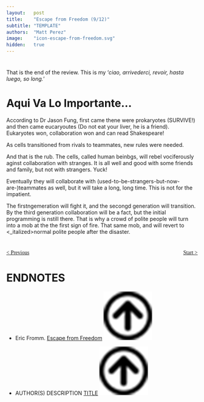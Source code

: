```yaml
---
layout:   post
title:    "Escape from Freedom (9/12)"
subtitle: "TEMPLATE"
authors:  "Matt Perez"
image:    "icon-escape-from-freedom.svg"
hidden:   true
---
```


<div style='display:none; '>
 <p><em>Escape from Freedom</em> was published in 1941. Pim de Morre, co-founder of <em>Corporate Rebels</em>, reminded me of it (he is reading it!). I read it when I was 18-19 years old (I am a mere 73 now).</p>
</div>

<h1></h1>
 <p>That is the end of the review. This is my &lsquo;<em>ciao, arrivederci, revoir, hasta luego, so long.</em>&rsquo;</p>

<h1>Aqui Va Lo Importante…</h1>
 <p>According to Dr Jason Fung, first came thene were prokaryotes (SURVIVE!) and then came eucaryoutes (Do not eat your liver, he is a friend). Eukaryotes won, collaboration won and can read Shakespeare!</p>
  <div class="_citation">
  As cells transitioned  from rivals to teammates, new rules were needed.
  </div>
 <p>And that is the rub. The cells, called human beinbgs, will rebel vociferously aginst collaboration with stranges. It is all well and good with some friends and family, but not with strangers. Yuck!</p>
 <p>Eventually they will collaborate with (used-to-be-strangers-but-now-are-)teammates as well, but it will take a long, long time. This is not for the impatient.</p>
 <p>The firstngemeration will fight it, and the secongd generation will transition. By the third generation collaboration will be a fact, but the initial programming is nstill there. That is why a crowd of polite people will turn into a mob at the the first sign of fire. That same mob, and will revert to <_italized>normal</_italized> polite people after the disaster.</p>
 <p></p>
 <p></p>
 <p></p>
 <p></p>

<h1></h1>
 <p></p>
 <p></p>
 <p></p>
 <p></p>
 <p></p>
 <p></p>
 <p></p>

<div style="margin-bottom:1in; font-family: American Typewriter, serif; ">
 <span style="float:left; ">
  <a href="https://radicalcompanies.com/2024/01/04/escape-from-freedom">&lt; Previous</a>
 </span>
 <span style="float:right; ">
  <a href="https://radicalcompanies.com/2025/12/21/escape-from-freedom">Start &gt;</a>
 </span>
</div>

<h1 class="_section">ENDNOTES</h1>
 <ul>
  <li id="en01">
   <p class="_list-item">
    Eric Fromm.
    <a href="https://www.amazon.com/Escape-Freedom-Erich-Fromm/dp/0805031499" target="_blank">Escape from Freedom</a>
    <a href="#bm01" class="_uparrow"><img src="/assets/img/arrow-up-icon.png"></a>
   </p>
  </li>
  <li id="en02">
   <p class="_list-item">
    AUTHOR(S)
    DESCRIPTION
    <a href="TARGET" target="_blank">TITLE</a>
    <a href="#bm02" class="_uparrow"><img src="/assets/img/arrow-up-icon.png"></a>
   </p>
  </li>
 </ul>